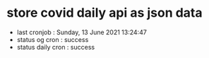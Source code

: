 # store covid daily api as json data

- last cronjob : Sunday, 13 June 2021 13:24:47
- status og cron : success
- status daily cron : success
      
      